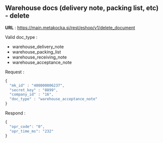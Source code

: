 ## Warehouse docs (delivery note, packing list, etc) - delete

**URL** : https://main.metakocka.si/rest/eshop/v1/delete_document

Valid doc_type :
* warehouse\_delivery\_note
* warehouse\_packing\_list
* warehouse\_receiving\_note
* warehouse\_acceptance\_note

Request :
```javascript
{  
  "mk_id" : "400000006237",
  "secret_key" : "8899",
  "company_id" : "16",  
  "doc_type" : "warehouse_acceptance_note"
}
```

Respond :
```javascript
{
  "opr_code": "0",
  "opr_time_ms": "232"
}
```
